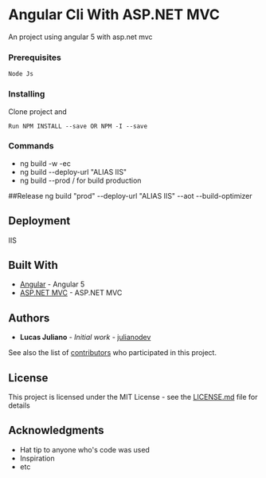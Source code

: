 
# Angular Cli With ASP.NET MVC

An project using angular 5 with asp.net mvc

### Prerequisites

```
Node Js
```

### Installing

Clone project and

```
Run NPM INSTALL --save OR NPM -I --save
```

### Commands
* ng build -w -ec
* ng build --deploy-url "ALIAS IIS"
* ng build --prod / for build production

##Release
ng build "prod" --deploy-url "ALIAS IIS" --aot --build-optimizer


## Deployment

IIS

## Built With

* [Angular](http://www.dropwizard.io/1.0.2/docs/) - Angular 5
* [ASP.NET MVC](https://maven.apache.org/) - ASP.NET MVC


## Authors

* **Lucas Juliano** - *Initial work* - [julianodev](https://github.com/julianodev)

See also the list of [contributors](https://github.com/your/project/contributors) who participated in this project.

## License

This project is licensed under the MIT License - see the [LICENSE.md](LICENSE.md) file for details

## Acknowledgments

* Hat tip to anyone who's code was used
* Inspiration
* etc